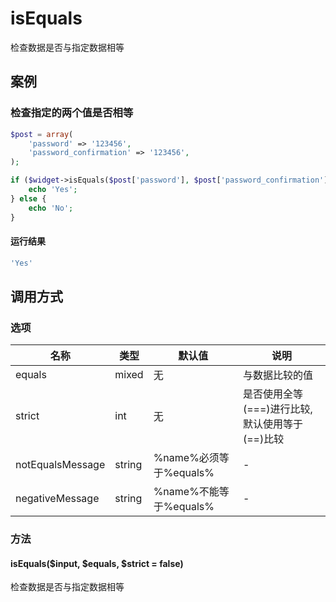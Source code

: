 isEquals
========

检查数据是否与指定数据相等

案例
----

### 检查指定的两个值是否相等
```php
$post = array(
    'password' => '123456',
    'password_confirmation' => '123456',
);

if ($widget->isEquals($post['password'], $post['password_confirmation'])) {
    echo 'Yes';
} else {
    echo 'No';
}
```

#### 运行结果
```php
'Yes'
```

调用方式
--------

### 选项

| 名称              | 类型    | 默认值                   | 说明                                             |
|-------------------|---------|--------------------------|--------------------------------------------------|
| equals            | mixed   | 无                       | 与数据比较的值                                   |
| strict            | int     | 无                       | 是否使用全等(===)进行比较,默认使用等于(==)比较   |
| notEqualsMessage  | string  | %name%必须等于%equals%   | -                                                |
| negativeMessage   | string  | %name%不能等于%equals%   | -                                                |

### 方法

#### isEquals($input, $equals, $strict = false)
检查数据是否与指定数据相等